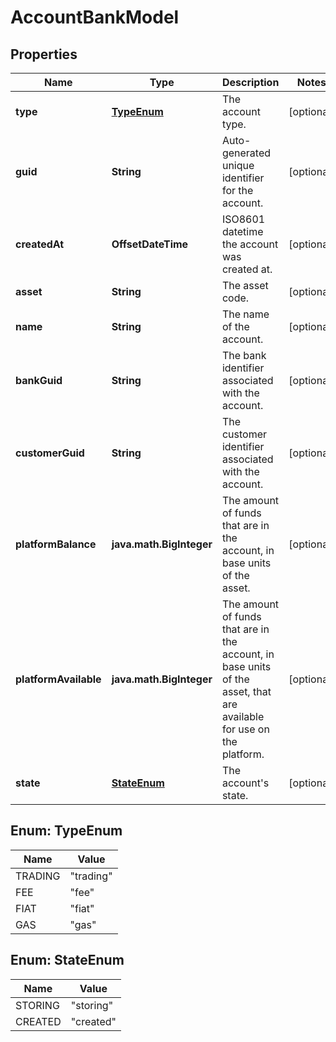 

# AccountBankModel


## Properties

| Name | Type | Description | Notes |
|------------ | ------------- | ------------- | -------------|
|**type** | [**TypeEnum**](#TypeEnum) | The account type. |  [optional] |
|**guid** | **String** | Auto-generated unique identifier for the account. |  [optional] |
|**createdAt** | **OffsetDateTime** | ISO8601 datetime the account was created at. |  [optional] |
|**asset** | **String** | The asset code. |  [optional] |
|**name** | **String** | The name of the account. |  [optional] |
|**bankGuid** | **String** | The bank identifier associated with the account. |  [optional] |
|**customerGuid** | **String** | The customer identifier associated with the account. |  [optional] |
|**platformBalance** | **java.math.BigInteger** | The amount of funds that are in the account, in base units of the asset. |  [optional] |
|**platformAvailable** | **java.math.BigInteger** | The amount of funds that are in the account, in base units of the asset, that are available for use on the platform. |  [optional] |
|**state** | [**StateEnum**](#StateEnum) | The account&#39;s state. |  [optional] |



## Enum: TypeEnum

| Name | Value |
|---- | -----|
| TRADING | &quot;trading&quot; |
| FEE | &quot;fee&quot; |
| FIAT | &quot;fiat&quot; |
| GAS | &quot;gas&quot; |



## Enum: StateEnum

| Name | Value |
|---- | -----|
| STORING | &quot;storing&quot; |
| CREATED | &quot;created&quot; |



